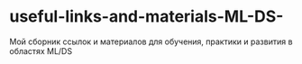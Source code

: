 # useful-links-and-materials-ML-DS-
Мой сборник ссылок и материалов для обучения, практики и развития в областях ML/DS
